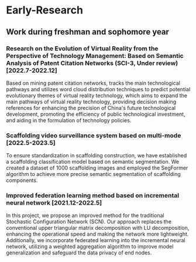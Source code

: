 # Early-Research
## Work during freshman and sophomore year

### Research on the Evolution of Virtual Reality from the Perspective of Technology Management: Based on Semantic Analysis of Patent Citation Networks (SCI-3, Under review)  [2022.7-2022.12]
Based on mining patent citation networks, tracks the main technological pathways and utilizes word cloud distribution techniques to predict potential evolutionary themes of virtual reality technology, which aims to expand the main pathways of virtual reality technology, providing decision making references for enhancing the precision of China's future technological development, promoting the efficiency of public technological investment, and aiding in the formulation of technology policies.
<br />

### Scaffolding video surveillance system based on multi-mode   [2022.5-2023.5]
To ensure standardization in scaffolding construction, we have established a scaffolding classification model based on semantic segmentation. We created a dataset of 1000 scaffolding images and employed the SegFormer algorithm to achieve more precise semantic segmentation of scaffolding components.
<br />

### Improved federation learning method based on incremental neural network   [2021.12-2022.5]
In this project, we propose an improved method for the traditional Stochastic Configuration Network (SCN). Our approach replaces the conventional upper triangular matrix decomposition with LU decomposition, enhancing the operational speed and making the network more lightweight. Additionally, we incorporate federated learning into the incremental neural network, utilizing a weighted aggregation algorithm to improve model generalization and safeguard the data privacy of end nodes.

